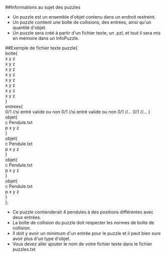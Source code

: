 ##Informations au sujet des puzzles

- Un puzzle est un ensemble d'objet contenu dans un endroit restreint.
- Un puzzle contient une boîte de collisions, des entrées, ainsi qu'un quantité d'objet.
- Un puzzle sera créé à partir d'un fichier texte, un .pzl, et tout il sera mis en mémoire dans un InfoPuzzle.
  
##Exemple de fichier texte
puzzle{  
boite{    
x y z  
x y z  
x y z  
x y z  
x y z  
x y z  
x y z  
x y z  
}  
entrees{  
0/1 //si entré valide ou non
0/1 //si entré valide ou non
0/1 //...
0/1 //...
}  
objet{  
c Pendule.txt    
p x y z  
}    
objet{  
c Pendule.txt    
p x y z  
}    
objet{  
c Pendule.txt    
p x y z   
}    
objet{  
c Pendule.txt    
p x y z  
}       
}; 

- Ce puzzle contienderait 4 pendules à des positions différentes avec deux entrées.
- La boîte de collision du puzzle doit respecter les normes de boîte de collision.
- Il doit y avoir un minimum d'un entrée pour le puzzle et il peut bien sure avoir plus d'un type d'objet.
- Vous devez aller ajouter le nom de votre fichier texte dans le fichier puzzles.txt
